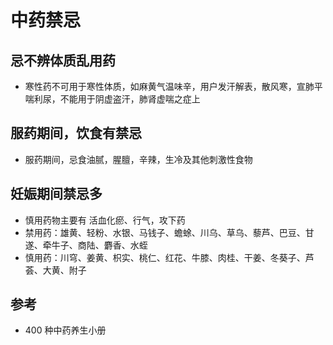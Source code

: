# 中药禁忌

## 忌不辨体质乱用药

- 寒性药不可用于寒性体质，如麻黄气温味辛，用户发汗解表，散风寒，宣肺平喘利尿，不能用于阴虚盗汗，肺肾虚喘之症上


## 服药期间，饮食有禁忌

- 服药期间，忌食油腻，腥膻，辛辣，生冷及其他刺激性食物

## 妊娠期间禁忌多
- 慎用药物主要有 活血化瘀、行气，攻下药
- 禁用药：雄黄、轻粉、水银、马钱子、蟾蜍、川乌、草乌、藜芦、巴豆、甘遂、牵牛子、商陆、麝香、水蛭
- 慎用药：川穹、姜黄、枳实、桃仁、红花、牛膝、肉桂、干姜、冬葵子、芦荟、大黄、附子


## 参考
- 400 种中药养生小册
